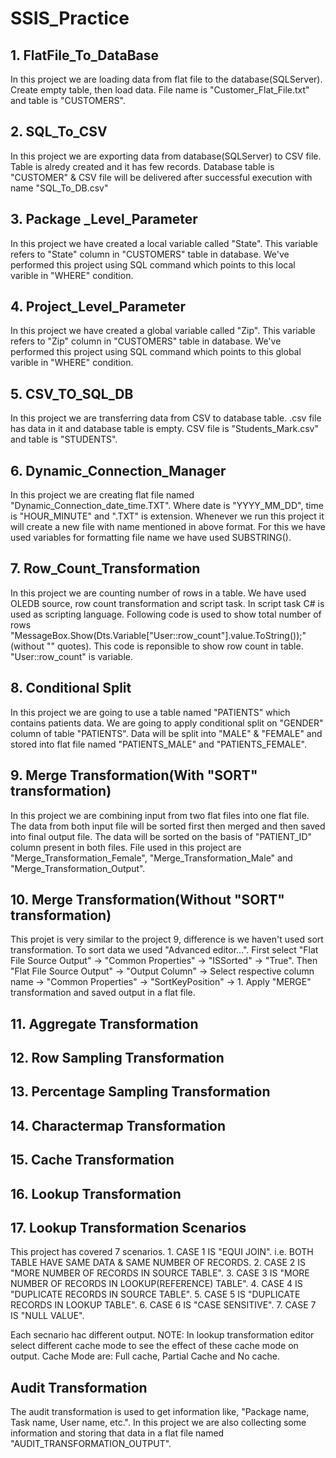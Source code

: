 # SSIS_Practice
## 1. FlatFile_To_DataBase
In this project we are loading data from flat file to the database(SQLServer).
Create empty table, then load data. File name is "Customer_Flat_File.txt" and table is "CUSTOMERS".

## 2. SQL_To_CSV
In this project we are exporting data from database(SQLServer) to CSV file.
Table is alredy created and it has few records.
Database table is "CUSTOMER" & CSV file will be delivered after successful execution with name "SQL_To_DB.csv"

## 3. Package _Level_Parameter
In this project we have created a local variable called "State".
This variable refers to "State" column in "CUSTOMERS" table in database.
We've performed this project using SQL command which points to this local varible in "WHERE" condition.

## 4. Project_Level_Parameter
In this project we have created a global variable called "Zip".
This variable refers to "Zip" column in "CUSTOMERS" table in database.
We've performed this project using SQL command which points to this global varible in "WHERE" condition.

## 5. CSV_TO_SQL_DB
In this project we are transferring data from CSV to database table.
.csv file has data in it and database table is empty.
CSV file is "Students_Mark.csv" and table is "STUDENTS".

## 6. Dynamic_Connection_Manager
In this project we are creating flat file named "Dynamic_Connection_date_time.TXT". Where date is "YYYY_MM_DD",
time is "HOUR_MINUTE" and ".TXT" is extension. Whenever we run this project it will create a new file with name
mentioned in above format. For this we have used variables for formatting file name we have used SUBSTRING(). 

## 7. Row_Count_Transformation
In this project we are counting number of rows in a table. We have used OLEDB source, row count transformation and
script task. In script task C# is used as scripting language. Following code is used to show total number of rows
"MessageBox.Show(Dts.Variable["User::row_count"].value.ToString());" (without "" quotes). This code is reponsible to 
show row count in table. "User::row_count" is variable.

## 8. Conditional Split
In this project we are going to use a table named "PATIENTS" which contains patients data. We are going to apply 
conditional split on "GENDER" column of table "PATIENTS". Data will be split into "MALE" & "FEMALE" and stored into
flat file named "PATIENTS_MALE" and "PATIENTS_FEMALE".

## 9. Merge Transformation(With "SORT" transformation)
In this project we are combining input from two flat files into one flat file. The data from both input file will be
sorted first then merged and then saved into final output file. The data will be sorted on the basis of "PATIENT_ID"
column present in both files. File used in this project are "Merge_Transformation_Female", "Merge_Transformation_Male"
and "Merge_Transformation_Output".

## 10. Merge Transformation(Without "SORT" transformation)
This projet is very similar to the project 9, difference is we haven't used sort transformation. To sort data we used
"Advanced editor...". First select "Flat File Source Output" -> "Common Properties" -> "ISSorted" -> "True". Then
"Flat File Source Output" -> "Output Column" -> Select respective column name -> "Common Properties" -> "SortKeyPosition" -> 1.
Apply "MERGE" transformation and saved output in a flat file.

## 11. Aggregate Transformation
## 12. Row Sampling Transformation
## 13. Percentage Sampling Transformation
## 14. Charactermap Transformation
## 15. Cache Transformation
## 16. Lookup Transformation
## 17. Lookup Transformation Scenarios
This project has covered 7 scenarios. 1. CASE 1 IS "EQUI JOIN". i.e. BOTH TABLE HAVE SAME DATA & SAME NUMBER OF RECORDS.
2. CASE 2 IS "MORE NUMBER OF RECORDS IN SOURCE TABLE". 3. CASE 3 IS "MORE NUMBER OF RECORDS IN LOOKUP(REFERENCE) TABLE".
4. CASE 4 IS "DUPLICATE RECORDS IN SOURCE TABLE". 5. CASE 5 IS "DUPLICATE RECORDS IN LOOKUP TABLE".
6. CASE 6 IS "CASE SENSITIVE". 7. CASE 7 IS "NULL VALUE".

Each secnario hac different output. NOTE: In lookup transformation editor select different cache mode to see the effect
of these cache mode on output. Cache Mode are: Full cache, Partial Cache and No cache.

## Audit Transformation
The audit transformation is used to get information like, "Package name, Task name, User name, etc.". In this project
we are also collecting some information and storing that data in a flat file named "AUDIT_TRANSFORMATION_OUTPUT".
